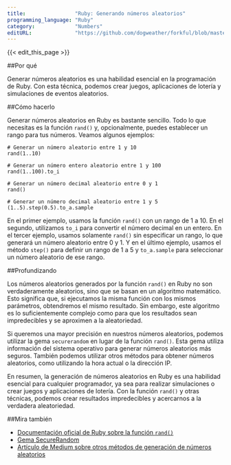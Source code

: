 ```yaml
---
title:                "Ruby: Generando números aleatorios"
programming_language: "Ruby"
category:             "Numbers"
editURL:              "https://github.com/dogweather/forkful/blob/master/content/es/ruby/generating-random-numbers.md"
---
```


{{< edit_this_page >}}

##Por qué

Generar números aleatorios es una habilidad esencial en la programación de Ruby. Con esta técnica, podemos crear juegos, aplicaciones de lotería y simulaciones de eventos aleatorios.

##Cómo hacerlo

Generar números aleatorios en Ruby es bastante sencillo. Todo lo que necesitas es la función `rand()` y, opcionalmente, puedes establecer un rango para tus números. Veamos algunos ejemplos:

```
# Generar un número aleatorio entre 1 y 10
rand(1..10)

# Generar un número entero aleatorio entre 1 y 100
rand(1..100).to_i

# Generar un número decimal aleatorio entre 0 y 1
rand()

# Generar un número decimal aleatorio entre 1 y 5
(1..5).step(0.5).to_a.sample
```

En el primer ejemplo, usamos la función `rand()` con un rango de 1 a 10. En el segundo, utilizamos `to_i` para convertir el número decimal en un entero. En el tercer ejemplo, usamos solamente `rand()` sin especificar un rango, lo que generará un número aleatorio entre 0 y 1. Y en el último ejemplo, usamos el método `step()` para definir un rango de 1 a 5 y `to_a.sample` para seleccionar un número aleatorio de ese rango.

##Profundizando

Los números aleatorios generados por la función `rand()` en Ruby no son verdaderamente aleatorios, sino que se basan en un algoritmo matemático. Esto significa que, si ejecutamos la misma función con los mismos parámetros, obtendremos el mismo resultado. Sin embargo, este algoritmo es lo suficientemente complejo como para que los resultados sean impredecibles y se aproximen a la aleatoriedad.

Si queremos una mayor precisión en nuestros números aleatorios, podemos utilizar la gema `securerandom` en lugar de la función `rand()`. Esta gema utiliza información del sistema operativo para generar números aleatorios más seguros. También podemos utilizar otros métodos para obtener números aleatorios, como utilizando la hora actual o la dirección IP.

En resumen, la generación de números aleatorios en Ruby es una habilidad esencial para cualquier programador, ya sea para realizar simulaciones o crear juegos y aplicaciones de lotería. Con la función `rand()` y otras técnicas, podemos crear resultados impredecibles y acercarnos a la verdadera aleatoriedad.

##Mira también
- [Documentación oficial de Ruby sobre la función `rand()`](https://ruby-doc.org/core-2.7.0/Random.html#method-i-rand)
- [Gema SecureRandom](https://rubygems.org/gems/securerandom)
- [Artículo de Medium sobre otros métodos de generación de números aleatorios](https://medium.com/tech-traversal/random-number-generation-methods-in-ruby-5c30cc78a0d)